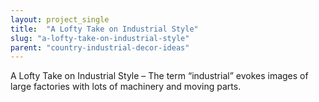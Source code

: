 ```yaml
---
layout: project_single
title:  "A Lofty Take on Industrial Style"
slug: "a-lofty-take-on-industrial-style"
parent: "country-industrial-decor-ideas"
---
```

A Lofty Take on Industrial Style – The term “industrial” evokes images of large factories with lots of machinery and moving parts.